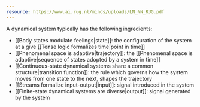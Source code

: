 ```yaml
---
resource: https://www.ai.rug.nl/minds/uploads/LN_NN_RUG.pdf
---
```


A dynamical system typically has the following ingredients:
- [[Body states modulate feelings|state]]: the configuration of the system at a give [[Tense logic formalizes time|point in time]]
- [[Phenomenal space is adaptive|trajectory]]: the [[Phenomenal space is adaptive|sequence of states adopted by a system in time]]
- [[Continuous-state dynamical systems share a common structure|transition function]]: the rule which governs how the system moves from one state to the next, shapes the trajectory
- [[Streams formalize input-output|input]]: signal introduced in the system
- [[Finite-state dynamical systems are diverse|output]]: signal generated by the system